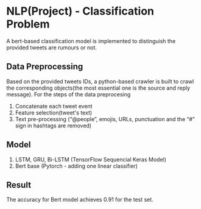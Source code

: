 # NLP(Project) - Classification Problem
A bert-based classification model is implemented to distinguish the provided tweets are rumours or not.

## Data Preprocessing
Based on the provided tweets IDs, a python-based crawler is built to crawl the corresponding objects(the most essential one is the source and reply message).
For the steps of the data preprocesing

1. Concatenate each tweet event
2. Feature selection(tweet's text)
3. Text pre-processing (“@people”, emojis, URLs, punctuation and the “#” sign in hashtags are removed)


## Model 
1. LSTM, GRU, Bi-LSTM (TensorFlow Sequencial Keras Model)
2. Bert base (Pytorch - adding one linear classifier)

## Result 

The accuracy for Bert model achieves 0.91 for the test set.

